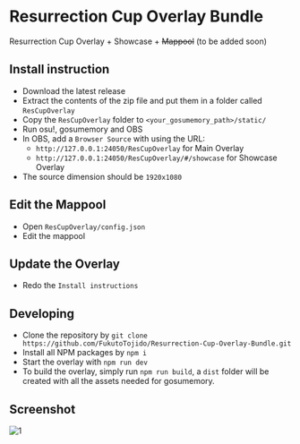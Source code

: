 # Resurrection Cup Overlay Bundle
Resurrection Cup Overlay + Showcase + ~~Mappool~~ (to be added soon)

## Install instruction
- Download the latest release
- Extract the contents of the zip file and put them in a folder called `ResCupOverlay`
- Copy the `ResCupOverlay` folder to `<your_gosumemory_path>/static/`
- Run osu!, gosumemory and OBS
- In OBS, add a `Browser Source` with using the URL:
  - `http://127.0.0.1:24050/ResCupOverlay` for Main Overlay
  - `http://127.0.0.1:24050/ResCupOverlay/#/showcase` for Showcase Overlay
- The source dimension should be `1920x1080`
  
## Edit the Mappool
- Open `ResCupOverlay/config.json`
- Edit the mappool

## Update the Overlay
- Redo the `Install instructions`

## Developing
- Clone the repository by `git clone https://github.com/FukutoTojido/Resurrection-Cup-Overlay-Bundle.git`
- Install all NPM packages by `npm i`
- Start the overlay with `npm run dev`
- To build the overlay, simply run `npm run build`, a `dist` folder will be created with all the assets needed for gosumemory.

## Screenshot
![1](https://i.imgur.com/IXvYb2U.jpeg)